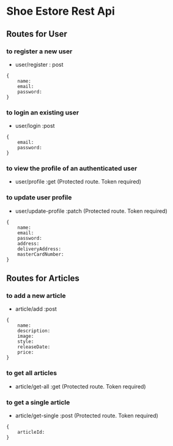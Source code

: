# Shoe Estore Rest Api

## Routes for User

### to register a new user

- user/register : post

```
{
    name:
    email:
    password:
}
```

### to login an existing user

- user/login :post

```
{
    email:
    password:
}
```

### to view the profile of an authenticated user

- user/profile :get (Protected route. Token required)

### to update user profile

- user/update-profile :patch (Protected route. Token required)

```
{
    name:
    email:
    password:
    address:
    deliveryAddress:
    masterCardNumber:
}
```

## Routes for Articles

### to add a new article

- article/add :post

```
{
    name:
    description:
    image:
    style:
    releaseDate:
    price:
}
```

### to get all articles

- article/get-all :get (Protected route. Token required)

### to get a single article

- article/get-single :post (Protected route. Token required)

```
{
    articleId:
}
```
